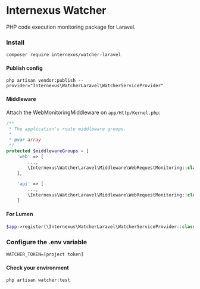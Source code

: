# Internexus Watcher

PHP code execution monitoring package for Laravel.

### Install

```
composer require internexus/watcher-laravel
```

#### Publish config

```
php artisan vendor:publish --provider="Internexus\WatcherLaravel\WatcherServiceProvider"
```

#### Middleware

Attach the WebMonitoringMiddleware on `app/Http/Kernel.php`:

```php
/**
 * The application's route middleware groups.
 *
 * @var array
 */
protected $middlewareGroups = [
    'web' => [
        ...,
        \Internexus\WatcherLaravel\Middleware\WebRequestMonitoring::class,
    ],

    'api' => [
        ...,
        \Internexus\WatcherLaravel\Middleware\WebRequestMonitoring::class,
    ]
```
#### For Lumen

```php
$app->register(\Internexus\WatcherLaravel\WatcherServiceProvider::class);
```

### Configure the .env variable

```
WATCHER_TOKEN=[project token]
```

#### Check your environment
```
php artisan watcher:test
```
